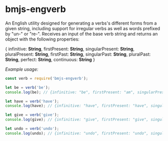 # bmjs-engverb
An English utility designed for generating a verbs's different forms from a given string, including support for irregular verbs as well as words prefixed by "un-" or "re-".
Receives an input of the base verb string and returns an object with the following properties:

{
  infinitive: **String**,
  firstPresent: **String**,
  singularPresent: **String**,
  pluralPresent: **String**,
  firstPast: **String**,
  singularPast: **String**,
  pluralPast: **String**,
  perfect: **String**,
  continuous: **String**
}

*Example usage:*
```javascript
const verb = require('bmjs-engverb');

let be = verb('be');
console.log(be); // {infinitive: "be", firstPresent: "am", singularPresent: "is", pluralPresent: "are", firstPast: "was", singularPast: "was", pluralPast: "were", perfect: "been", continuous: "being"}

let have = verb('have');
console.log(have); // {infinitive: "have", firstPresent: "have", singularPresent: "has", pluralPresent: "have", firstPast: "had", singularPast: "had", pluralPast: "had", perfect: "had", continuous: "having"}

let give = verb('give');
console.log(give); // {infinitive: "give", firstPresent: "give", singularPresent: "gives", pluralPresent: "give", firstPast: "gave", singularPast: "gave", pluralPast: "gave", perfect: "given", continuous: "giving"}

let undo = verb('undo');
console.log(undo); // {infinitive: "undo", firstPresent: "undo", singularPresent: "undoes", pluralPresent: "undo", firstPast: "undid", singularPast: "undid", pluralPast: "undid", perfect: "undone", continuous: "undoing"}
```
